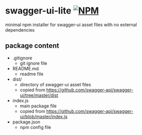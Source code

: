 swagger-ui-lite [![NPM](https://img.shields.io/npm/v/swagger-ui-lite.svg?style=flat-square)](https://www.npmjs.org/package/swagger-ui-lite)
===============
minimal npm installer for swagger-ui asset files with no external dependencies

## package content
- .gitignore
  - git ignore file
- README.md
  - readme file
- dist/
  - directory of swagger-ui asset files
  - copied from https://github.com/swagger-api/swagger-ui/tree/master/dist
- index.js
  - main package file
  - copied from https://github.com/swagger-api/swagger-ui/blob/master/index.js
- package.json
  - npm config file
